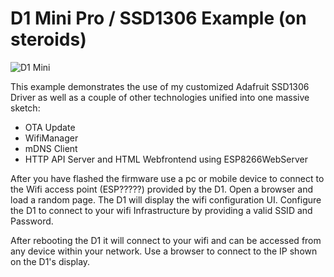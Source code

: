 # D1 Mini Pro / SSD1306 Example (on steroids)


![D1 Mini](https://raw.githubusercontent.com/timopb/d1-qube/master/docs/d1-mini.jpg)

This example demonstrates the use of my customized Adafruit SSD1306 Driver as well as a couple of other technologies unified into one massive sketch:
- OTA Update
- WifiManager
- mDNS Client
- HTTP API Server and HTML Webfrontend using ESP8266WebServer

After you have flashed the firmware use a pc or mobile device to connect to the Wifi access point (ESP?????) provided by the D1. Open a browser and load a random page. The D1 will display the wifi configuration UI. Configure the D1 to connect to your wifi Infrastructure by providing a valid SSID and Password. 

After rebooting the D1 it will connect to your wifi and can be accessed from any device within your network. Use a browser to connect to the IP shown on the D1's display.
